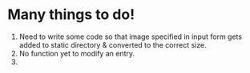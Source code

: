 # Many things to do!
1. Need to write some code so that image specified in input form gets added to static directory & converted to the correct size.
2. No function yet to modify an entry.
3. 

